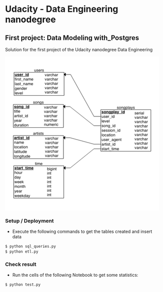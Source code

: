 # Udacity - Data Engineering nanodegree
## First project: Data Modeling with_Postgres
Solution for the first project of the Udacity nanodegree Data Engineering

<img src="https://github.com/IsidroJara/Udacity-DataEng-Data_Modeling_with_Postgres/blob/master/pictures/architecture.png" width="500" height="500" align="center" alt="Database architecture">

### Setup / Deployment

  - Execute the following commands to get the tables created and insert data
  ```sh
  $ python sql_queries.py
  $ python etl.py
  ```
  

### Check result

  - Run the cells of the following Notebook to get some statistics:
  ```sh
  $ python test.py
  ```
